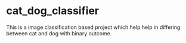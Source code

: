 # cat_dog_classifier

This is a image classification based project which help help in differing between cat and dog with binary outcome.

